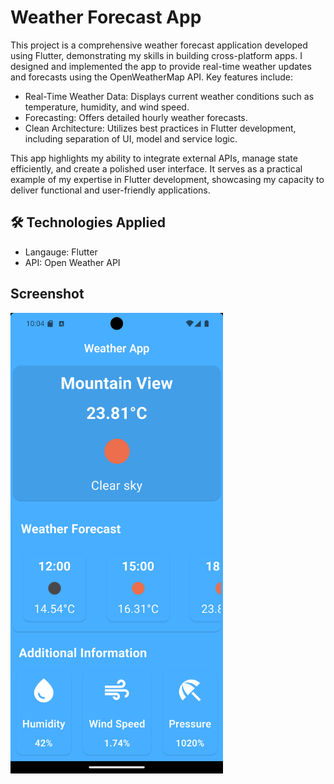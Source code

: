 # Weather Forecast App
This project is a comprehensive weather forecast application developed using Flutter, demonstrating my skills in building cross-platform apps. I designed and implemented the app to provide real-time weather updates and forecasts using the OpenWeatherMap API. Key features include:

- Real-Time Weather Data: Displays current weather conditions such as temperature, humidity, and wind speed.
- Forecasting: Offers detailed hourly weather forecasts.
- Clean Architecture: Utilizes best practices in Flutter development, including separation of UI, model and service logic.

This app highlights my ability to integrate external APIs, manage state efficiently, and create a polished user interface. It serves as a practical example of my expertise in Flutter development, showcasing my capacity to deliver functional and user-friendly applications.
## 🛠 Technologies Applied
- Langauge: Flutter
- API: Open Weather API

## Screenshot
<img src="https://github.com/yxiang921/Weather-Forecast-App/blob/main/screenshot.png" alt="" width="340px">
